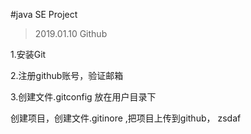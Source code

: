#java SE Project
> 2019.01.10
Github

1.安装Git

2.注册github账号，验证邮箱

3.创建文件.gitconfig 放在用户目录下

创建项目，创建文件.gitinore ,把项目上传到github，
zsdaf